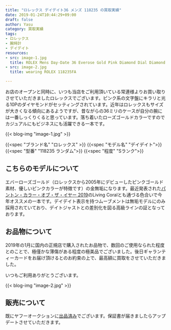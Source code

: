 ```yaml
---
title: "ロレックス デイデイト36 メンズ 118235 の買取実績"
date: 2019-01-24T10:44:29+09:00
draft: false
author: Yasu
category: 買取実績
tags:
- ロレックス
- 腕時計
- デイデイト
resources:
- src: image-1.jpg
  title: ROLEX Mens Day-Date 36 Everose Gold Pink Diamond Dial Diamond 118235
- src: image-2.jpg
  title: wearing ROLEX 118235FA

---
```

お店のオープンと同時に、いつも当店をご利用頂いている常連様よりお買い取りさせていただきましたロレックスでございます。ピンク系の文字盤にキラリと光る10Pのダイヤモンドがセッティングされています。近年はロレックスもサイズが大きくなる傾向にあるようですが、昔ながらの36ミリのケースが自分の腕には一番しっくりくると思っています。落ち着いたローズゴールドカラーですのでカジュアルにもビジネスにも活躍できる一本です。

{{< blog-img "image-1.jpg" >}}

{{<spec "ブランド名" "ロレックス" >}}
{{<spec "モデル名" "デイデイト">}}
{{<spec "型番" "118235 ランダム">}}
{{<spec "程度" "Sランク">}}

## こちらのモデルについて

エバーローズゴールド（ロレックスから2005年にデビューしたピンクゴールド素材、優しいピンクカラーが特徴です）の金無垢になります。最近発表された[パントン・カラー・オブ・ザ・イヤー 2019](https://www.pantone-store.jp/coy2019/index.html)のLiving Coralとも通づる色合いで今年オススメの一本です。デイデイト表示を持つムーブメントは無垢モデルにのみ採用されていており、デイトジャストとの差別化を図る高級ラインの証となっております。

## お品物について

2019年の1月に国内の正規店で購入されたお品物で、数回のご使用なられた程度とのことで、極僅かな薄傷がある程度の極美品でございました。後日ギャランティーカードをお届け頂けるとのお約束の上で、最高額に買取をさせていただきました。

いつもご利用ありがとうございます。

{{< blog-img "image-2.jpg" >}}

## 販売について

既にヤフーオークションに[出品済み](https://page.auctions.yahoo.co.jp/jp/auction/c725756678)でございます。保証書が届きましたらアップデートさせていただきます。
